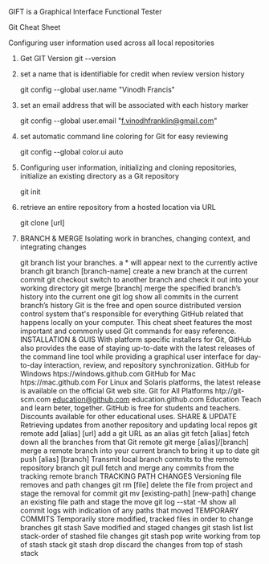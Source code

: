 GIFT is a Graphical Interface Functional Tester

Git Cheat Sheet

Configuring user information used across all local repositories

1. Get GIT Version
	git --version
	
3. set a name that is identifiable for credit when review version history

	git config --global user.name "Vinodh Francis"

2. set an email address that will be associated with each history marker
	
	git config --global user.email "f.vinodhfranklin@gmail.com"

3. set automatic command line coloring for Git for easy reviewing

	git config --global color.ui auto

4. Configuring user information, initializing and cloning repositories, initialize an existing directory as a Git repository

	git init

5. retrieve an entire repository from a hosted location via URL

	git clone [url]

6. BRANCH & MERGE Isolating work in branches, changing context, and integrating changes
	
	git branch
list your branches. a * will appear next to the currently active branch
git branch [branch-name]
create a new branch at the current commit
git checkout
switch to another branch and check it out into your working directory
git merge [branch]
merge the specified branch’s history into the current one
git log
show all commits in the current branch’s history
Git is the free and open source distributed version control system that's responsible for everything GitHub
related that happens locally on your computer. This cheat sheet features the most important and commonly
used Git commands for easy reference.
INSTALLATION & GUIS
With platform specific installers for Git, GitHub also provides the
ease of staying up-to-date with the latest releases of the command
line tool while providing a graphical user interface for day-to-day
interaction, review, and repository synchronization.
GitHub for Windows
htps://windows.github.com
GitHub for Mac
htps://mac.github.com
For Linux and Solaris platforms, the latest release is available on
the official Git web site.
Git for All Platforms
htp://git-scm.com
education@github.com
education.github.com
Education
Teach and learn beter, together. GitHub is free for students and teachers. Discounts available for other educational uses.
SHARE & UPDATE
Retrieving updates from another repository and updating local repos
git remote add [alias] [url]
add a git URL as an alias
git fetch [alias]
fetch down all the branches from that Git remote
git merge [alias]/[branch]
merge a remote branch into your current branch to bring it up to date
git push [alias] [branch]
Transmit local branch commits to the remote repository branch
git pull
fetch and merge any commits from the tracking remote branch
TRACKING PATH CHANGES
Versioning file removes and path changes
git rm [file]
delete the file from project and stage the removal for commit
git mv [existing-path] [new-path]
change an existing file path and stage the move
git log --stat -M
show all commit logs with indication of any paths that moved TEMPORARY COMMITS
Temporarily store modified, tracked files in order to change branches
git stash
Save modified and staged changes
git stash list
list stack-order of stashed file changes
git stash pop
write working from top of stash stack
git stash drop
discard the changes from top of stash stack
